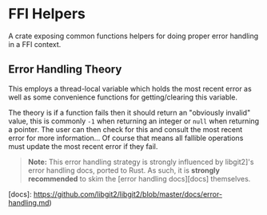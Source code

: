 # FFI Helpers

A crate exposing common functions helpers for doing proper error handling in a 
FFI context. 


## Error Handling Theory

This employs a thread-local variable which holds the most recent error as
well as some convenience functions for getting/clearing this variable. 

The theory is if a function fails then it should return an "obviously
invalid" value, this is commonly `-1` when returning an integer or `null`
when returning a pointer. The user can then check for this and consult the
most recent error for more information... Of course that means all fallible
operations must update the most recent error if they fail.

> **Note:** This error handling strategy is strongly influenced by libgit2]'s 
> error handling docs, ported to Rust. As such, it is **strongly recommended** 
> to skim the [error handling docs][docs] themselves.

[docs]: https://github.com/libgit2/libgit2/blob/master/docs/error-handling.md)